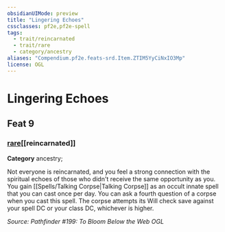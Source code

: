 ```yaml
---
obsidianUIMode: preview
title: "Lingering Echoes"
cssclasses: pf2e,pf2e-spell
tags:
  - trait/reincarnated
  - trait/rare
  - category/ancestry
aliases: "Compendium.pf2e.feats-srd.Item.ZTIM5YyCiNxIO3Mp"
license: OGL
---
```

# Lingering Echoes
## Feat 9
### [rare](rare "Rare Rarity Trait")[[reincarnated]]

**Category** ancestry; 




Not everyone is reincarnated, and you feel a strong connection with the spiritual echoes of those who didn't receive the same opportunity as you. You gain [[Spells/Talking Corpse|Talking Corpse]] as an occult innate spell that you can cast once per day. You can ask a fourth question of a corpse when you cast this spell. The corpse attempts its Will check save against your spell DC or your class DC, whichever is higher.

*Source: Pathfinder #199: To Bloom Below the Web*
*OGL*